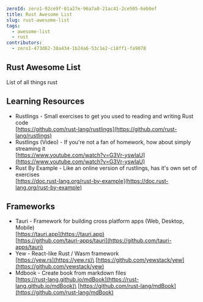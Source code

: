 ```yaml hidden
zeroId: zero1-92ce9f-01a27e-96a7a0-21ac41-2ce505-6eb0ef
title: Rust Awesome List
slug: rust-awesome-list
tags:
  - awesome-list
  - rust
contributors:
  - zero1-473d62-38a434-1b24a6-53c1e2-c18ff1-fa9078
```

## Rust Awesome List

List of all things rust

## Learning Resources

- Rustlings - Small exercises to get you used to reading and writing Rust code\
  [https://github.com/rust-lang/rustlings](https://github.com/rust-lang/rustlings)
- Rustlings (Video) - If you're not a fan of homework, how about simply streaming it\
  [https://www.youtube.com/watch?v=G3Vr-yswlaU](https://www.youtube.com/watch?v=G3Vr-yswlaU)
- Rust By Example - Like an online version of rustlings, has it's own set of exercises\
  [https://doc.rust-lang.org/rust-by-example](https://doc.rust-lang.org/rust-by-example)

## Frameworks

- Tauri - Framework for building cross platform apps (Web, Desktop, Mobile)\
  [https://tauri.app](https://tauri.app) \
  [https://github.com/tauri-apps/tauri](https://github.com/tauri-apps/tauri)
- Yew - React-like Rust / Wasm framework\
  [https://yew.rs](https://yew.rs)\
  [https://github.com/yewstack/yew](https://github.com/yewstack/yew)
- Mdbook - Create book from markdown files\
  [https://rust-lang.github.io/mdBook](https://rust-lang.github.io/mdBook)\
  [https://github.com/rust-lang/mdBook](https://github.com/rust-lang/mdBook)
